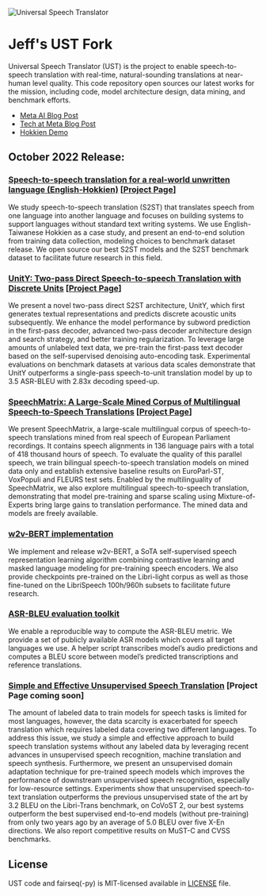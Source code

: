 ![Universal Speech Translator](ust.png?raw=true "UST")


# Jeff's UST Fork

Universal Speech Translator (UST) is the project to enable speech-to-speech translation with real-time, natural-sounding translations at near-human level quality. This code repository open sources our latest works for the mission, including code, model architecture design, data mining, and benchmark efforts.

* [Meta AI Blog Post](https://ai.facebook.com/blog/ai-translation-hokkien)
* [Tech at Meta Blog Post](https://tech.fb.com/ideas/2022/10/ai-translation-unwritten-language/)
* [Hokkien Demo](https://huggingface.co/spaces/facebook/Hokkien_Translation )


## October 2022 Release:
### [Speech-to-speech translation for a real-world unwritten language (English-Hokkien)](https://research.facebook.com/publications/hokkien-direct-speech-to-speech-translation)  [[Project Page](https://github.com/facebookresearch/fairseq/tree/ust/examples/hokkien)]

We study speech-to-speech translation (S2ST) that translates speech from one language into
another language and focuses on building systems to support languages without standard text
writing systems. We use English-Taiwanese Hokkien as a case study, and present an end-to-end solution from training data collection, modeling choices to benchmark dataset release. We open source our best S2ST models and the S2ST benchmark dataset to facilitate future research in this field.


### [UnitY: Two-pass Direct Speech-to-speech Translation with Discrete Units](https://research.facebook.com/publications/unity-direct-speech-to-speech-translation)  [[Project Page](https://github.com/facebookresearch/fairseq/tree/main/examples/speech_to_speech/unity)]

We present a novel two-pass direct S2ST architecture, UnitY, which first generates textual representations and predicts discrete acoustic units subsequently. We enhance the model performance by subword prediction in the first-pass decoder, advanced two-pass decoder architecture design and search strategy, and better training regularization. To leverage large amounts of unlabeled text data, we pre-train the first-pass text decoder based on the self-supervised denoising auto-encoding task. Experimental evaluations on benchmark datasets at various data scales demonstrate that UnitY outperforms a single-pass speech-to-unit translation model by up to 3.5 ASR-BLEU with 2.83x decoding speed-up.


### [SpeechMatrix: A Large-Scale Mined Corpus of Multilingual Speech-to-Speech Translations](https://research.facebook.com/publications/speechmatrix)  [[Project Page](https://github.com/facebookresearch/fairseq/tree/ust/examples/speech_matrix)]

We present SpeechMatrix, a large-scale multilingual corpus of speech-to-speech translations mined from real speech of European Parliament recordings. It contains speech alignments in 136 language pairs with a total of 418 thousand hours of speech. To evaluate the quality of this parallel speech, we train bilingual speech-to-speech translation models on mined data only and establish extensive baseline results on EuroParl-ST, VoxPopuli and FLEURS test sets. Enabled by the multilinguality of SpeechMatrix, we also explore multilingual speech-to-speech translation, demonstrating that model pre-training and sparse scaling using Mixture-of-Experts bring large gains to translation performance. The mined data and models are freely available.

### [w2v-BERT implementation](https://github.com/facebookresearch/fairseq/tree/ust/examples/w2vbert)

We implement and release w2v-BERT, a SoTA self-supervised speech representation learning algorithm combining contrastive learning and masked language modeling for pre-training speech encoders. We also provide checkpoints pre-trained on the Libri-light corpus as well as those fine-tuned on the LibriSpeech 100h/960h subsets to facilitate future research.

### [ASR-BLEU evaluation toolkit](https://github.com/facebookresearch/fairseq/tree/ust/examples/speech_to_speech/asr_bleu)

We enable a reproducible way to compute the ASR-BLEU metric. We provide a set of publicly available ASR models which covers all target languages we use. A helper script transcribes model’s audio predictions and computes a BLEU score between model’s predicted transcriptions and reference translations.

### [Simple and Effective Unsupervised Speech Translation](https://research.facebook.com/publications/unsupervised-direct-speech-to-speech-translation) [Project Page coming soon]

The amount of labeled data to train models for speech tasks is limited for most languages, however, the data scarcity is exacerbated for speech translation which requires labeled data covering two different languages. To address this issue, we study a simple and effective approach to build speech translation systems without any labeled data by leveraging recent advances in unsupervised speech recognition, machine translation and speech synthesis. Furthermore, we present an unsupervised domain adaptation technique for pre-trained speech models which improves the performance of downstream unsupervised speech recognition, especially for low-resource settings. Experiments show that unsupervised speech-to-text translation outperforms the previous unsupervised state of the art by 3.2 BLEU on the Libri-Trans benchmark, on CoVoST 2, our best systems outperform the best supervised end-to-end models (without pre-training) from only two years ago by an average of 5.0 BLEU over five X-En directions. We also report competitive results on MuST-C and CVSS benchmarks.

## License
UST code and fairseq(-py) is MIT-licensed available in [LICENSE](LICENSE) file.

